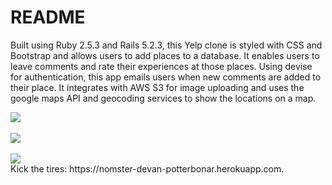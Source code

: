 # README

Built using Ruby 2.5.3 and Rails 5.2.3, this Yelp clone is styled with CSS and Bootstrap and allows users to add places to a database. It enables users to leave comments and rate their experiences at those places. Using devise for authentication, this app emails users when new comments are added to their place. It integrates with AWS S3 for image uploading and uses the google maps API and geocoding services to show the locations on a map. 


<img src="http://www.devanpotterbonar.com/assets/nomster-683774585d55fc360f0adc486025751f6b7653f8d063e573e27690170f315bc2.png" />
<br />
<br />
<img src="https://docs.google.com/uc?id=1WIEhk9Ntxkjbs6_iBKW33BbstSjFIK1R" />
<br />
<br />
<img src="https://docs.google.com/uc?id=12yo6aFfOK7hjjj9sbQf_KVpNleuROX4_" />
<br />
Kick the tires: https://nomster-devan-potterbonar.herokuapp.com.
